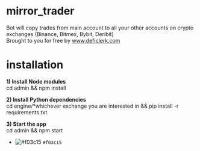 # mirror_trader
Bot will copy trades from main account to all your other accounts on crypto exchanges (Binance, Bitmex, Bybit, Deribit)\
Brought to you for free by www.deficlerk.com

# installation
**1) Install Node modules**\
cd admin && npm install

**2) Install Python dependencies**\
cd engine/*whichever exchange you are interested in && pip install -r requirements.txt

**3) Start the app**\
cd admin && npm start


- ![#f03c15](https://via.placeholder.com/15/f03c15/000000?text=+) `#f03c15`

